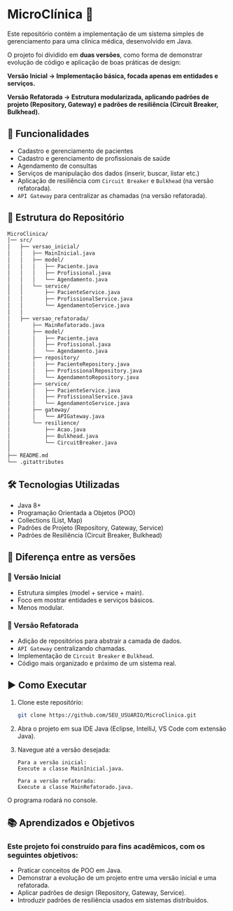 # MicroClínica 🏥

Este repositório contém a implementação de um sistema simples de gerenciamento para uma clínica médica, desenvolvido em Java.

O projeto foi dividido em **duas versões**, como forma de demonstrar evolução de código e aplicação de boas práticas de design:

**Versão Inicial → Implementação básica, focada apenas em entidades e serviços.**

**Versão Refatorada → Estrutura modularizada, aplicando padrões de projeto (Repository, Gateway) e padrões de resiliência (Circuit Breaker, Bulkhead).**

## 🚀 Funcionalidades

- Cadastro e gerenciamento de pacientes
- Cadastro e gerenciamento de profissionais de saúde
- Agendamento de consultas
- Serviços de manipulação dos dados (inserir, buscar, listar etc.)
- Aplicação de resiliência com `Circuit Breaker` e `Bulkhead` (na versão refatorada).
- `API Gateway` para centralizar as chamadas (na versão refatorada).

## 📂 Estrutura do Repositório

```bash
MicroClinica/
│── src/
│   ├── versao_inicial/
│   │   ├── MainInicial.java
│   │   ├── model/
│   │   │   ├── Paciente.java
│   │   │   ├── Profissional.java
│   │   │   └── Agendamento.java
│   │   └── service/
│   │       ├── PacienteService.java
│   │       ├── ProfissionalService.java
│   │       └── AgendamentoService.java
│   │
│   ├── versao_refatorada/
│       ├── MainRefatorado.java
│       ├── model/
│       │   ├── Paciente.java
│       │   ├── Profissional.java
│       │   └── Agendamento.java
│       ├── repository/
│       │   ├── PacienteRepository.java
│       │   ├── ProfissionalRepository.java
│       │   └── AgendamentoRepository.java
│       ├── service/
│       │   ├── PacienteService.java
│       │   ├── ProfissionalService.java
│       │   └── AgendamentoService.java
│       ├── gateway/
│       │   └── APIGateway.java
│       └── resilience/
│           ├── Acao.java
│           ├── Bulkhead.java
│           └── CircuitBreaker.java
│
├── README.md
└── .gitattributes
```

## 🛠️ Tecnologias Utilizadas

- Java 8+
- Programação Orientada a Objetos (POO)
- Collections (List, Map)
- Padrões de Projeto (Repository, Gateway, Service)
- Padrões de Resiliência (Circuit Breaker, Bulkhead)

## 📖 Diferença entre as versões
### 🔹 Versão Inicial
- Estrutura simples (model + service + main).
- Foco em mostrar entidades e serviços básicos.
- Menos modular.

### 🔹 Versão Refatorada
- Adição de repositórios para abstrair a camada de dados.
- `API Gateway` centralizando chamadas.
- Implementação de `Circuit Breaker` e `Bulkhead`.
- Código mais organizado e próximo de um sistema real.

## ▶️ Como Executar

1. Clone este repositório:
    ```bash
    git clone https://github.com/SEU_USUARIO/MicroClinica.git
    ```

2. Abra o projeto em sua IDE Java (Eclipse, IntelliJ, VS Code com extensão Java).

3. Navegue até a versão desejada:
    ```
    Para a versão inicial:
    Execute a classe MainInicial.java.

    Para a versão refatorada:
    Execute a classe MainRefatorado.java.
    ```
O programa rodará no console.

## 📚 Aprendizados e Objetivos

### Este projeto foi construído para fins acadêmicos, com os seguintes objetivos:

- Praticar conceitos de POO em Java.
- Demonstrar a evolução de um projeto entre uma versão inicial e uma refatorada.
- Aplicar padrões de design (Repository, Gateway, Service).
- Introduzir padrões de resiliência usados em sistemas distribuídos.

